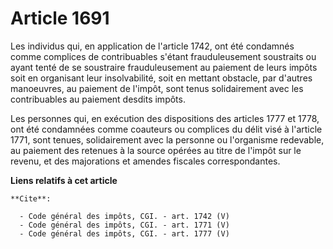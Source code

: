 # Article 1691

Les individus qui, en application de l'article 1742, ont été condamnés comme complices de contribuables s'étant
frauduleusement soustraits ou ayant tenté de se soustraire frauduleusement au paiement de leurs impôts soit en organisant
leur insolvabilité, soit en mettant obstacle, par d'autres manoeuvres, au paiement de l'impôt, sont tenus solidairement avec
les contribuables au paiement desdits impôts. 

Les personnes qui, en exécution des dispositions des articles 1777 et 1778, ont été condamnées comme coauteurs ou complices
du délit visé à l'article 1771, sont tenues, solidairement avec la personne ou l'organisme redevable, au paiement des
retenues à la source opérées au titre de l'impôt sur le revenu, et des majorations et amendes fiscales correspondantes.

**Liens relatifs à cet article**

	**Cite**:

	  - Code général des impôts, CGI. - art. 1742 (V)
	  - Code général des impôts, CGI. - art. 1771 (V)
	  - Code général des impôts, CGI. - art. 1777 (V)
